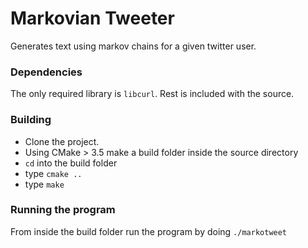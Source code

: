 # Markovian Tweeter
Generates text using markov chains for a given twitter user.

### Dependencies
The only required library is `libcurl`. Rest is included with the source.

### Building
* Clone the project.
* Using CMake > 3.5 make a build folder inside the source directory
* `cd` into the build folder
* type `cmake ..`
* type `make`

### Running the program
From inside the build folder run the program by doing `./markotweet`